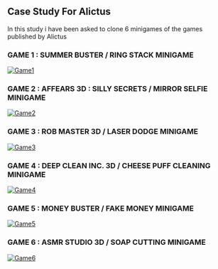 ## Case Study For Alictus
In this study i have been asked to clone 6 minigames of the games published by Alictus

### GAME 1 : SUMMER BUSTER / RING STACK MINIGAME
[![Game1](https://play-lh.googleusercontent.com/AR8LFe7IAzVP-YXXEIaU8d4EjhbYOL3dk7_d_0YQhvQOww14PlDm3bxUsMBDiMk1Odc=w240-h480-rwg "Game1")](https://play.google.com/store/apps/details?id=com.cg.waterbuster&gl=TR "Game1")
### GAME 2 : AFFEARS 3D : SILLY SECRETS / MIRROR SELFIE MINIGAME
[![Game2](https://play-lh.googleusercontent.com/5NzDWrIb0CP9udtEUDCNvxJ-X484Q8EslT8YA0ugyBIwm1pPTKorAD0_34JmTwdIXtw=w240-h480-rw "Game2")](https://play.google.com/store/apps/details?id=com.sk.babymatch&gl=TR "Game2")
### GAME 3 : ROB MASTER 3D / LASER DODGE MINIGAME
[![Game3](https://play-lh.googleusercontent.com/01s-9ocxbPi60tys9QU0LSGXytfhq0GcyGlOyT0-q9QH-nUXhzKBTWAHV7909WJOOss7=w240-h480-rw "Game3")](https://play.google.com/store/apps/details?id=com.ei.robmaster3d&gl=TR "Game3")
### GAME 4 : DEEP CLEAN INC. 3D / CHEESE PUFF CLEANING MINIGAME
[![Game4](https://play-lh.googleusercontent.com/PNByXMfKLyAGityiBXYnXBJPfOh93LK9gavG_Iwj9FJ6PglcX0-D0BS8H_bNkrNIjRQb=w240-h480-rw "Game4")](https://play.google.com/store/apps/details?id=com.smo.deepcleaninc3d&gl=TR "Game4")
### GAME 5 : MONEY BUSTER / FAKE MONEY MINIGAME
[![Game5](https://play-lh.googleusercontent.com/egaLifO_LOfhqbsQTfhpE1j-iwA0KnhONmF1kaf_Yl6BX9MP6DjTql_v6J9HHgtcT915=w240-h480-rw "Game5")](https://play.google.com/store/apps/details?id=com.cg.moneybuster&gl=TR "Game5")
### GAME 6 : ASMR STUDIO 3D / SOAP CUTTING MINIGAME
[![Game6](https://play-lh.googleusercontent.com/R1lo_i5Sq6RfMZdm6QQmVLGV9su0zElufUTH9u7pVvJQAHCUq-1z_aexoJW1FSzsXT0=w240-h480-rw "Game6")](https://play.google.com/store/apps/details?id=com.sk.sander3D&gl=TR "Game6") 